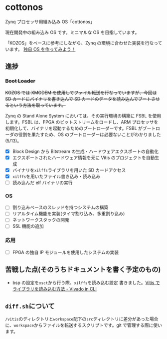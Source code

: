 # cottonos

Zynq プロセッサ用組み込み OS「cottonos」

現在開発中の組み込み OS です。ミニマルな OS を目指しています。

「KOZOS」をベースに参考にしながら、Zynq の環境に合わせた実装を行なっています。
[独自 OS を作ってみよう！](https://kozos.jp/kozos/)

## 進捗

### ~~Boot Loader~~

~~KOZOS では XMODEM を使用してファイル転送を行なっていますが、今回は SD カードにバイナリを書き込んで SD カードのデータを読み込んでブートさせるという方法を取っています。~~

Zynq の Stand Alone System においては、その実行環境の構築に FSBL を使用します。FSBL は、FPGA のビットストリームをロードし、ARM プロセッサを初期化して、バイナリを起動するためのブートローダーです。FSBL がブートローダの役割を果たすため、OS のブートローダーは必要ないことがわかりました(5/13)。

- [x] Block Design から Bitstream の生成・ハードウェアエクスポートの自動化
- [x] エクスポートされたハードウェア情報を元に Vitis のプロジェクトを自動生成
- [x] バイナリを`xilffs`ライブラリを用いた SD カードアクセス
- [x] `xilffs`を用いたファイル書き込み・読み込み
- [ ] 読み込んだ elf バイナリの実行

### OS

- [ ] 割り込みベースのスレッドを持つシステムの構築
- [ ] リアルタイム機能を実装(タイマ割り込み、多重割り込み)
- [ ] ネットワークスタックの開発
- [ ] SSL 機能の追加

### 応用

- [ ] FPGA の独自 IP モジュールを使用したシステムの実装

## 苦戦した点(そのうちドキュメントを書く予定のもの)

- bsp の設定を`xsct`から行う際、`xilffs`を読み込む設定
  書きました。[Vitis でライブラリを読み込む方法 - Vivado in CLI](https://my-xilinx-docs.pages.dev/blog/xilffs-in-xsct)

## `diff.sh`について

`/vitis`のディレクトリと`workspace`配下の`src`ディレクトリに差分があった場合に、`workspace`からファイルを転送するスクリプトです。git で管理する際に使います。
